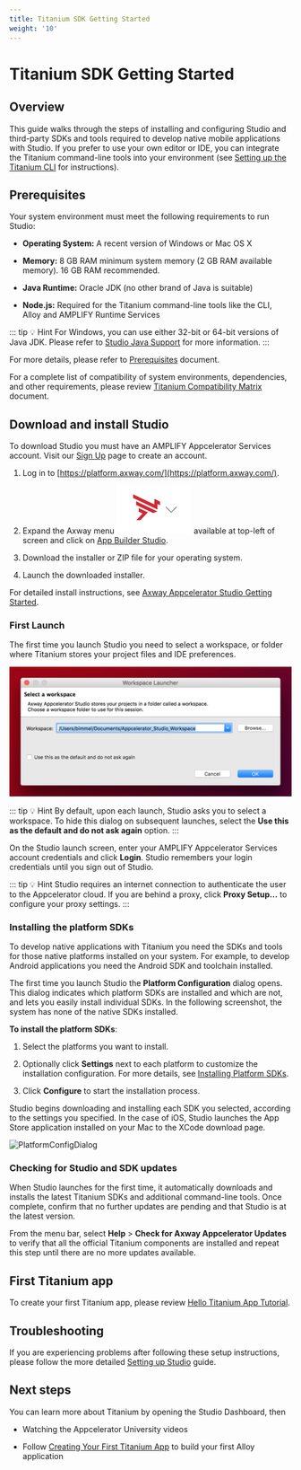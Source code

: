 ```yaml
---
title: Titanium SDK Getting Started
weight: '10'
---
```


# Titanium SDK Getting Started

## Overview

This guide walks through the steps of installing and configuring Studio and third-party SDKs and tools required to develop native mobile applications with Studio. If you prefer to use your own editor or IDE, you can integrate the Titanium command-line tools into your environment (see [Setting up the Titanium CLI](#undefined) for instructions).

## Prerequisites

Your system environment must meet the following requirements to run Studio:

* **Operating System:** A recent version of Windows or Mac OS X

* **Memory:** 8 GB RAM minimum system memory (2 GB RAM available memory). 16 GB RAM recommended.

* **Java Runtime:** Oracle JDK (no other brand of Java is suitable)

* **Node.js:** Required for the Titanium command-line tools like the CLI, Alloy and AMPLIFY Runtime Services

::: tip 💡 Hint
For Windows, you can use either 32-bit or 64-bit versions of Java JDK. Please refer to [Studio Java Support](/guide/Titanium_SDK/Titanium_SDK_Getting_Started/Installation_and_Configuration/Titanium_Compatibility_Matrix/Studio_Java_Support/) for more information.
:::

For more details, please refer to [Prerequisites](/guide/Titanium_SDK/Titanium_SDK_Getting_Started/Prerequisites/) document.

For a complete list of compatibility of system environments, dependencies, and other requirements, please review [Titanium Compatibility Matrix](/guide/Titanium_SDK/Titanium_SDK_Getting_Started/Installation_and_Configuration/Titanium_Compatibility_Matrix/) document.

## Download and install Studio

To download Studio you must have an AMPLIFY Appcelerator Services account. Visit our [Sign Up](http://www.appcelerator.com/signup/) page to create an account.

1. Log in to [https://platform.axway.com/](https://platform.axway.com/).

2. Expand the Axway menu ![Screen_Shot_2017-12-19_at_11.06.56_AM](./Screen_Shot_2017-12-19_at_11.06.56_AM.png) available at top-left of screen and click on [App Builder Studio](https://platform.axway.com/#/product/studio).

3. Download the installer or ZIP file for your operating system.

4. Launch the downloaded installer.

For detailed install instructions, see [Axway Appcelerator Studio Getting Started](/guide/Axway_Appcelerator_Studio/Axway_Appcelerator_Studio_Getting_Started/).

### First Launch

The first time you launch Studio you need to select a workspace, or folder where Titanium stores your project files and IDE preferences.

![workspace](./workspace.png)

::: tip 💡 Hint
By default, upon each launch, Studio asks you to select a workspace. To hide this dialog on subsequent launches, select the **Use this as the default and do not ask again** option.
:::

On the Studio launch screen, enter your AMPLIFY Appcelerator Services account credentials and click **Login**. Studio remembers your login credentials until you sign out of Studio.

::: tip 💡 Hint
Studio requires an internet connection to authenticate the user to the Appcelerator cloud. If you are behind a proxy, click **Proxy Setup...** to configure your proxy settings.
:::

### Installing the platform SDKs

To develop native applications with Titanium you need the SDKs and tools for those native platforms installed on your system. For example, to develop Android applications you need the Android SDK and toolchain installed.

The first time you launch Studio the **Platform Configuration** dialog opens. This dialog indicates which platform SDKs are installed and which are not, and lets you easily install individual SDKs. In the following screenshot, the system has none of the native SDKs installed.

**To install the platform SDKs**:

1. Select the platforms you want to install.

2. Optionally click **Settings** next to each platform to customize the installation configuration. For more details, see [Installing Platform SDKs](/guide/Titanium_SDK/Titanium_SDK_Getting_Started/Installation_and_Configuration/Installing_Platform_SDKs/).

3. Click **Configure** to start the installation process.

Studio begins downloading and installing each SDK you selected, according to the settings you specified. In the case of iOS, Studio launches the App Store application installed on your Mac to the XCode download page.

![PlatformConfigDialog](/images/guide/download/attachments/37540095/PlatformConfigDialog.png)

### Checking for Studio and SDK updates

When Studio launches for the first time, it automatically downloads and installs the latest Titanium SDKs and additional command-line tools. Once complete, confirm that no further updates are pending and that Studio is at the latest version.

From the menu bar, select **Help** \> **Check for Axway Appcelerator Updates** to verify that all the official Titanium components are installed and repeat this step until there are no more updates available.

## First Titanium app

To create your first Titanium app, please review [Hello Titanium App Tutorial](/guide/Titanium_SDK/Titanium_SDK_Getting_Started/Hello_Titanium_App_Tutorial/).

## Troubleshooting

If you are experiencing problems after following these setup instructions, please follow the more detailed [Setting up Studio](/guide/Titanium_SDK/Titanium_SDK_Getting_Started/Installation_and_Configuration/Setting_up_Studio/) guide.

## Next steps

You can learn more about Titanium by opening the Studio Dashboard, then

* Watching the Appcelerator University videos

* Follow [Creating Your First Titanium App](/guide/Titanium_SDK/Titanium_SDK_Getting_Started/Creating_Your_First_Titanium_App/) to build your first Alloy application
